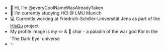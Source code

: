- 👋 Hi, I’m @everyCoolNameWasAlreadyTaken
- 🌱 I’m currently studying HCI @ LMU Munich
- :computer: Currently working at Friedrich-Schiller-Universität Jena as part of the [HisQu](https://github.com/HisQu) project
- My profile image is my :pencil2: & :scroll: char - a paladin of the war god Kor in the 'The Dark Eye' universe
- ✨

<!---
everyCoolNameWasAlreadyTaken/everyCoolNameWasAlreadyTaken is a ✨ special ✨ repository because its `README.md` (this file) appears on your GitHub profile.
You can click the Preview link to take a look at your changes.
--->
